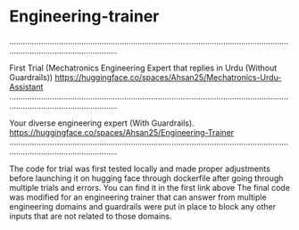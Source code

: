 # Engineering-trainer
............................................................................................................................................................................


First Trial (Mechatronics Engineering Expert that replies in Urdu (Without Guardrails))
https://huggingface.co/spaces/Ahsan25/Mechatronics-Urdu-Assistant
............................................................................................................................................................................

Your diverse engineering expert (With Guardrails).
https://huggingface.co/spaces/Ahsan25/Engineering-Trainer
............................................................................................................................................................................


The code for trial was first tested locally and made proper adjustments before launching it on hugging face through dockerfile after going through multiple trials and errors. You can find it in the first link above
The final code was modified for an engineering trainer that can answer from multiple engineering domains and guardrails were put in place to block any other inputs that are not related to those domains.
